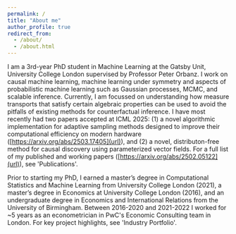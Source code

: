 ```yaml
---
permalink: /
title: "About me"
author_profile: true
redirect_from: 
  - /about/
  - /about.html
---
```


I am a 3rd-year PhD student in Machine Learning at the Gatsby Unit, University College London supervised by Professor Peter Orbanz. I work on causal machine learning, machine learning under symmetry and aspects of probabilistic machine learning such as Gaussian processes, MCMC, and scalable inference. Currently, I am focussed on understanding how measure transports that satisfy certain algebraic properties can be used to avoid the pitfalls of existing methods for counterfactual inference. I have most recently had two papers accepted at ICML 2025: (1) a novel algorithmic implementation for adaptive sampling methods designed to improve their computational efficiency on modern hardware ([https://arxiv.org/abs/2503.17405](url)), and (2) a novel, distributon-free method for causal discovery using parameterized vector fields. For a full list of my published and working papers ([https://arxiv.org/abs/2502.05122](url)), see 'Publications'.

Prior to starting my PhD, I earned a master’s degree in Computational Statistics and Machine Learning from University College London (2021), a master’s degree in Economics at University College London (2016), and an undergraduate degree in Economics and International Relations from the University of Birmingham. Between 2016-2020 and 2021-2022 I worked for ~5 years as an econometrician in PwC's Economic Consulting team in London. For key project highlights, see 'Industry Portfolio'.
